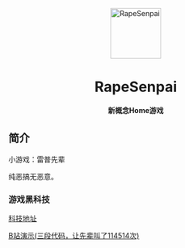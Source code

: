 <p align="center">
  <a href="https://xiaohuang257.github.io/RapeSenpai/index.html"><img src="https://github.com/Xiaohuang257/RapeSenpai/blob/main/static/image/ClickBefore.png?raw=true" width="100" height="100" alt="RapeSenpai"></a>
</p>
<div align="center">

# RapeSenpai
**新概念Home游戏**
</div>

## 简介
小游戏：雷普先辈

纯恶搞无恶意。

### 游戏黑科技

[科技地址](https://github.com/Wu-Jingcheng/HackRapeSenpai/blob/main/README.md)

[B站演示(三段代码，让先辈叫了114514次)](http://www.bilibili.com/video/BV15Y41187vw)
